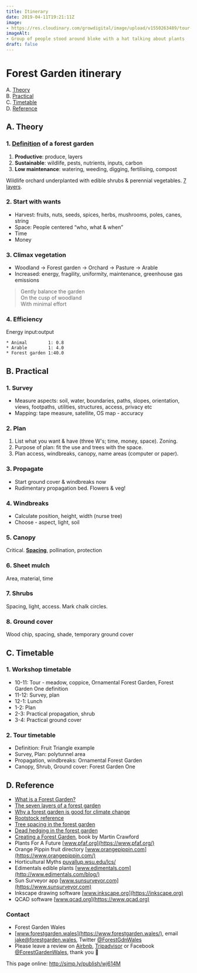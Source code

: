 ```yaml
---
title: Itinerary
date: 2019-04-11T19:21:11Z
image: 
- https://res.cloudinary.com/growdigital/image/upload/v1550263489/tour-42993811082-crop.jpg
imageAlt: 
- Group of people stood around bloke with a hat talking about plants
draft: false
---
```


# Forest Garden itinerary

A. [Theory](#theory)  
B. [Practical](#practical)  
C. [Timetable](#timetable)  
D. [Reference](#reference)

<a id="theory"></a>
## A. Theory

### 1. [Definition](https://www.forestgarden.wales/blog/what-is-a-forest-garden/) of a forest garden

1. **Productive**: produce, layers
2. **Sustainable**: wildlife, pests, nutrients, inputs, carbon
3. **Low maintenance**: watering, weeding, digging, fertilising, compost

Wildlife orchard underplanted with edible shrubs & perennial vegetables. [7 layers](https://www.forestgarden.wales/blog/seven-layers-forest-garden/).

### 2. Start with wants

* Harvest: fruits, nuts, seeds, spices, herbs, mushrooms, poles, canes, string
* Space: People centered “who, what & when”
* Time
* Money

### 3. Climax vegetation

* Woodland → Forest garden → Orchard → Pasture → Arable
* Increased: energy, fragility, uniformity, maintenance, greenhouse gas emissions

> Gently balance the garden  
> On the cusp of woodland  
> With minimal effort  

### 4. Efficiency

Energy input:output

```
* Animal        1: 0.8
* Arable        1: 4.0
* Forest garden 1:40.0
```
<!--BREAK-->
<a id="practical"></a>
## B. Practical

### 1. Survey

* Measure aspects: soil, water, boundaries, paths, slopes, orientation, views, footpaths, utilities, structures, access, privacy etc
* Mapping: tape measure, satellite, OS map - accuracy

### 2. Plan

1. List what you want & have (three W's; time, money, space). Zoning.
2. Purpose of plan: fit the use and trees with the space. 
3. Plan access, windbreaks, canopy, name areas (computer or paper).

### 3. Propagate

* Start ground cover & windbreaks now
* Rudimentary propagation bed. Flowers & veg!

### 4. Windbreaks

* Calculate position, height, width (nurse tree)
* Choose - aspect, light, soil

### 5. Canopy

Critical. **[Spacing](https://www.forestgarden.wales/blog/tree-spacing-forest-garden/)**, pollination, protection

### 6. Sheet mulch

Area, material, time

### 7. Shrubs

Spacing, light, access. Mark chalk circles.

### 8. Ground cover

Wood chip, spacing, shade, temporary ground cover

<!--BREAK-->
<a id="timetable"></a>
## C. Timetable

### 1. Workshop timetable

* 10-11: Tour - meadow, coppice, Ornamental Forest Garden, Forest Garden One definition
* 11-12: Survey, plan
* 12-1: Lunch
* 1-2: Plan
* 2-3: Practical propagation, shrub
* 3-4: Practical ground cover

### 2. Tour timetable

* Definition: Fruit Triangle example
* Survey, Plan: polytunnel area
* Propagation, windbreaks: Ornamental Forest Garden
* Canopy, Shrub, Ground cover: Forest Garden One

<a id="reference"></a>
## D. Reference

* [What is a Forest Garden?](https://www.forestgarden.wales/blog/what-is-a-forest-garden/)
* [The seven layers of a forest garden](https://www.forestgarden.wales/blog/seven-layers-forest-garden/)
* [Why a forest garden is good for climate change](https://www.forestgarden.wales/blog/forest-garden-good-for-climate-change/)
* [Rootstock reference](https://www.forestgarden.wales/blog/rootstock-reference/)
* [Tree spacing in the forest garden](https://www.forestgarden.wales/blog/tree-spacing-forest-garden/)
* [Dead hedging in the forest garden](https://www.forestgarden.wales/blog/dead-hedging-forest-garden/)
* [Creating a Forest Garden](https://www.agroforestry.co.uk/product/creating-a-forest-garden-2/), book by Martin Crawford
* Plants For A Future [www.pfaf.org](https://www.pfaf.org/)
* Orange Pippin fruit directory [www.orangepippin.com](https://www.orangepippin.com/)
* Horticultural Myths [puyallup.wsu.edu/lcs/](https://puyallup.wsu.edu/lcs/)
* Edimentals edible plants [www.edimentals.com](http://www.edimentals.com/blog/)
* Sun Surveyor app [www.sunsurveyor.com](https://www.sunsurveyor.com)
* Inkscape drawing software [www.inkscape.org](https://inkscape.org)
* QCAD software [www.qcad.org](https://www.qcad.org)

### Contact  

* Forest Garden Wales
* [www.forestgarden.wales](https://www.forestgarden.wales/), email <jake@forestgarden.wales>, Twitter [@ForestGdnWales](https://twitter.com/ForestGdnWales)
* Please leave a review on [Airbnb](https://www.airbnb.co.uk/users/show/233536194), [Tripadvisor](https://www.tripadvisor.co.uk/Attraction_Review-g580438-d13991813-Reviews-Forest_Garden_Wales-Newcastle_Emlyn_Carmarthenshire_Wales.html) or Facebook [@ForestGardenWales](https://www.facebook.com/forestgardenwales/), thank you 🙂

This page online: <http://simp.ly/publish/wj614M>
